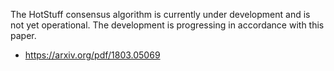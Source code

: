 The HotStuff consensus algorithm is currently under development and is not yet operational. 
The development is progressing in accordance with this paper.

- https://arxiv.org/pdf/1803.05069
